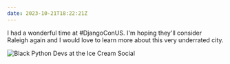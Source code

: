 ```yaml
---
date: 2023-10-21T18:22:21Z
---
```


I had a wonderful time at #DjangoConUS. I'm hoping they'll consider Raleigh again and I would love to learn more about this very underrated city.

![Black Python Devs at the Ice Cream Social](https://kjaymiller.azureedge.net/media/DCUS%20IceCream%20Social.jpg)
